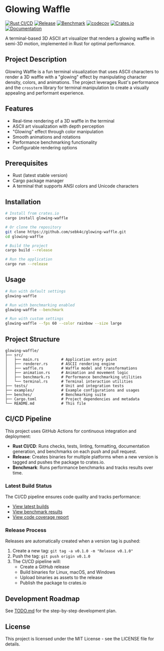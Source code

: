 # Glowing Waffle

[![Rust CI/CD](https://github.com/sebk4c/glowing-waffle/actions/workflows/rust.yml/badge.svg)](https://github.com/sebk4c/glowing-waffle/actions/workflows/rust.yml)
[![Release](https://github.com/sebk4c/glowing-waffle/actions/workflows/release.yml/badge.svg)](https://github.com/sebk4c/glowing-waffle/actions/workflows/release.yml)
[![Benchmark](https://github.com/sebk4c/glowing-waffle/actions/workflows/benchmark.yml/badge.svg)](https://github.com/sebk4c/glowing-waffle/actions/workflows/benchmark.yml)
[![codecov](https://codecov.io/gh/sebk4c/glowing-waffle/branch/main/graph/badge.svg)](https://codecov.io/gh/sebk4c/glowing-waffle)
[![Crates.io](https://img.shields.io/crates/v/glowing-waffle.svg)](https://crates.io/crates/glowing-waffle)
[![Documentation](https://docs.rs/glowing-waffle/badge.svg)](https://docs.rs/glowing-waffle)

A terminal-based 3D ASCII art visualizer that renders a glowing waffle in semi-3D motion, implemented in Rust for optimal performance.

## Project Description

Glowing Waffle is a fun terminal visualization that uses ASCII characters to render a 3D waffle with a "glowing" effect by manipulating character density, colors, and animations. The project leverages Rust's performance and the `crossterm` library for terminal manipulation to create a visually appealing and performant experience.

## Features

- Real-time rendering of a 3D waffle in the terminal
- ASCII art visualization with depth perception
- "Glowing" effect through color manipulation
- Smooth animations and rotations
- Performance benchmarking functionality
- Configurable rendering options

## Prerequisites

- Rust (latest stable version)
- Cargo package manager
- A terminal that supports ANSI colors and Unicode characters

## Installation

```bash
# Install from crates.io
cargo install glowing-waffle

# Or clone the repository
git clone https://github.com/sebk4c/glowing-waffle.git
cd glowing-waffle

# Build the project
cargo build --release

# Run the application
cargo run --release
```

## Usage

```bash
# Run with default settings
glowing-waffle

# Run with benchmarking enabled
glowing-waffle --benchmark

# Run with custom settings
glowing-waffle --fps 60 --color rainbow --size large
```

## Project Structure

```
glowing-waffle/
├── src/
│   ├── main.rs          # Application entry point
│   ├── renderer.rs      # ASCII rendering engine
│   ├── waffle.rs        # Waffle model and transformations
│   ├── animation.rs     # Animation and movement logic
│   ├── benchmark.rs     # Performance benchmarking utilities
│   └── terminal.rs      # Terminal interaction utilities
├── tests/               # Unit and integration tests
├── examples/            # Example configurations and usages
├── benches/             # Benchmarking suite
├── Cargo.toml           # Project dependencies and metadata
└── README.md            # This file
```

## CI/CD Pipeline

This project uses GitHub Actions for continuous integration and deployment:

- **Rust CI/CD**: Runs checks, tests, linting, formatting, documentation generation, and benchmarks on each push and pull request.
- **Release**: Creates binaries for multiple platforms when a new version is tagged and pushes the package to crates.io.
- **Benchmark**: Runs performance benchmarks and tracks results over time.

### Latest Build Status

The CI/CD pipeline ensures code quality and tracks performance:

- [View latest builds](https://github.com/sebk4c/glowing-waffle/actions)
- [View benchmark results](https://sebk4c.github.io/glowing-waffle/dev/bench/)
- [View code coverage report](https://codecov.io/gh/sebk4c/glowing-waffle)

### Release Process

Releases are automatically created when a version tag is pushed:

1. Create a new tag: `git tag -a v0.1.0 -m "Release v0.1.0"`
2. Push the tag: `git push origin v0.1.0`
3. The CI/CD pipeline will:
   - Create a GitHub release
   - Build binaries for Linux, macOS, and Windows
   - Upload binaries as assets to the release
   - Publish the package to crates.io

## Development Roadmap

See [TODO.md](TODO.md) for the step-by-step development plan.

## License

This project is licensed under the MIT License - see the LICENSE file for details.
